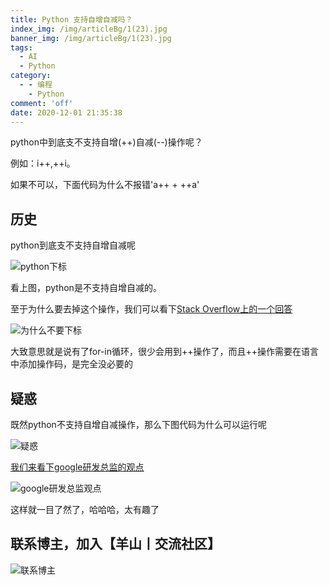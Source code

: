 ```yaml
---
title: Python 支持自增自减吗？
index_img: /img/articleBg/1(23).jpg
banner_img: /img/articleBg/1(23).jpg
tags:
  - AI
  - Python
category:
  - - 编程
    - Python
comment: 'off'
date: 2020-12-01 21:35:38
---
```


python中到底支不支持自增(++)自减(--)操作呢？

例如：i++,++i。

如果不可以，下面代码为什么不报错'a++ + ++a'

<!-- more -->

## 历史

python到底支不支持自增自减呢

![python下标](/img/articleContent/pythonPlusPlus/pythonPlusPlus.png)

看上图，python是不支持自增自减的。

至于为什么要去掉这个操作，我们可以看下[Stack Overflow上的一个回答](https://stackoverflow.com/questions/3654830/why-are-there-no-and-operators-in-python)

![为什么不要下标](/img/articleContent/pythonPlusPlus/pythonPlusPlus1.png)


大致意思就是说有了for-in循环，很少会用到++操作了，而且++操作需要在语言中添加操作码，是完全没必要的

## 疑惑

既然python不支持自增自减操作，那么下图代码为什么可以运行呢

![疑惑](/img/articleContent/pythonPlusPlus/pythonPlusPlus2.png)

[我们来看下google研发总监的观点](http://norvig.com/python-iaq.html)

![google研发总监观点](/img/articleContent/pythonPlusPlus/pythonPlusPlus3.png)


这样就一目了然了，哈哈哈，太有趣了

## 联系博主，加入【羊山丨交流社区】
![联系博主](/img/icon/wechatFindMe.png)